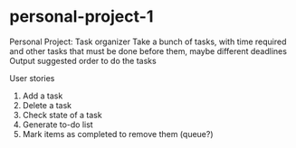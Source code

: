 # personal-project-1

Personal Project: Task organizer
Take a bunch of tasks, with time required and other tasks that must be done before them, maybe different deadlines
Output suggested order to do the tasks

User stories
1. Add a task
2. Delete a task
3. Check state of a task
4. Generate to-do list
5. Mark items as completed to remove them (queue?)
